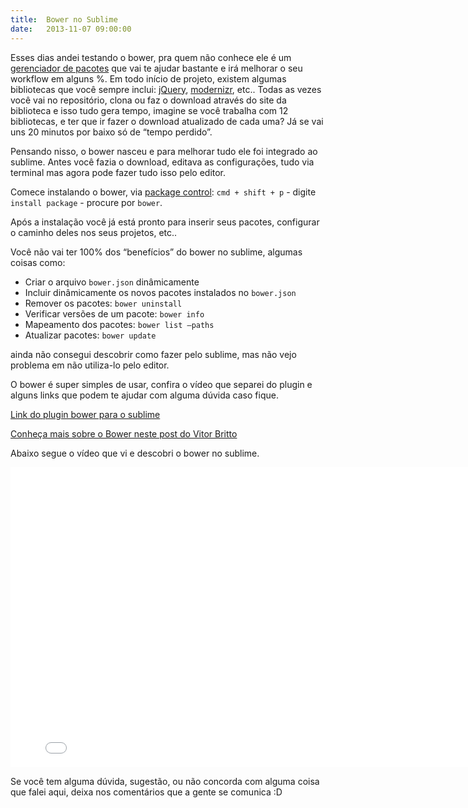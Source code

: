 ```yaml
---
title:  Bower no Sublime
date:   2013-11-07 09:00:00
---
```


Esses dias andei testando o bower, pra quem não conhece ele é um [gerenciador de pacotes](http://bower.io/ "Site do Bower") que vai te ajudar bastante e irá melhorar o seu workflow em alguns %. Em todo início de projeto, existem algumas bibliotecas que você sempre inclui:  [jQuery](http://jquery.com/ "jQuery"), [modernizr](http://modernizr.com/ "Modernizr"), etc.. Todas as vezes você vai no repositório, clona ou faz o download através do site da biblioteca e isso tudo gera tempo, imagine se você trabalha com 12 bibliotecas, e ter que ir fazer o download atualizado de cada uma? Já se vai uns 20 minutos por baixo só de “tempo perdido”.

Pensando nisso, o bower nasceu e para melhorar tudo ele foi integrado ao sublime. Antes você fazia o download, editava as configurações, tudo via terminal mas agora pode fazer tudo isso pelo editor.

Comece instalando o bower, via [package control](https://sublime.wbond.net/ "Package Control"): `cmd + shift + p` - digite `install package` - procure por `bower`.

Após a instalação você já está pronto para inserir seus pacotes, configurar o caminho deles nos seus projetos, etc..

Você não vai ter 100% dos “benefícios” do bower no sublime, algumas coisas como:

- Criar o arquivo `bower.json` dinâmicamente
- Incluir dinâmicamente os novos pacotes instalados no `bower.json`
- Remover os pacotes:  `bower uninstall`
- Verificar versões de um pacote: `bower info`
- Mapeamento dos pacotes: `bower list —paths`
- Atualizar pacotes: `bower update`

ainda não consegui descobrir como fazer pelo sublime, mas não vejo problema em não utiliza-lo pelo editor.

O bower é super simples de usar, confira o vídeo que separei do plugin e alguns links que podem te ajudar com alguma dúvida caso fique.

[Link do plugin bower para o sublime](https://github.com/benschwarz/sublime-bower "Plugin bower para Sublime Text")

[Conheça mais sobre o Bower neste post do Vitor Britto](http://www.vitorbritto.com.br/blog/gerenciando-dependencias-front-end-no-seu-projeto/ "Blog do Vitor Britto")

Abaixo segue o vídeo que vi e descobri o bower no sublime.

<iframe width="800" height="480" src="//www.youtube.com/embed/BxexnKtfg1A" frameborder="0" allowfullscreen></iframe>

Se você tem alguma dúvida, sugestão, ou não concorda com alguma coisa que falei aqui, deixa nos comentários que a gente se comunica :D